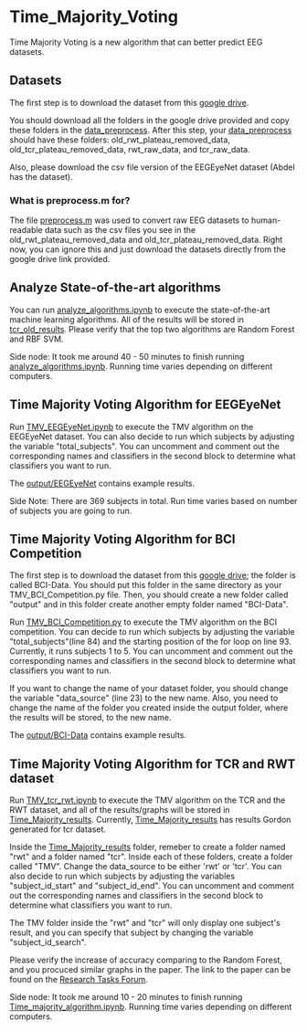 # Time_Majority_Voting
Time Majority Voting is a new algorithm that can better predict EEG datasets. 

## Datasets

The first step is to download the dataset from this [google drive](https://drive.google.com/drive/u/1/folders/1dM5Lk2oBpfJrz6ByfYemG9eNkKJxpsAj).

You should download all the folders in the google drive provided and copy these folders in the [data_preprocess](data_preprocess). After this step, your [data_preprocess](data_preprocess) should have these folders: old_rwt_plateau_removed_data, old_tcr_plateau_removed_data, rwt_raw_data, and tcr_raw_data.

Also, please download the csv file version of the EEGEyeNet dataset (Abdel has the dataset).

### What is preprocess.m for?
The file [preprocess.m](data_preprocess/preprocess.m) was used to convert raw EEG datasets to human-readable data such as the csv files you see in the old_rwt_plateau_removed_data and old_tcr_plateau_removed_data. Right now, you can ignore this and just download the datasets directly from the google drive link provided.

## Analyze State-of-the-art algorithms

You can run [analyze_algorithms.ipynb](analyze_algorithms.ipynb) to execute the state-of-the-art machine learning algorithms. All of the results will be stored in [tcr_old_results](tcr_old_results). Please verify that the top two algorithms are Random Forest and RBF SVM. 

Side node: It took me around 40 - 50 minutes to finish running [analyze_algorithms.ipynb](analyze_algorithms.ipynb). Running time varies depending on different computers.

## Time Majority Voting Algorithm for EEGEyeNet

Run [TMV_EEGEyeNet.ipynb](TMV_EEGEyeNet.ipynb) to execute the TMV algorithm on the EEGEyeNet dataset. You can also decide to run which subjects by adjusting the variable "total_subjects". You can uncomment and comment out the corresponding names and classifiers in the second block to determine what classifiers you want to run. 

The [output/EEGEyeNet](output/EEGEyeNet/) contains example results.

Side Note: There are 369 subjects in total. Run time varies based on number of subjects you are going to run.

## Time Majority Voting Algorithm for BCI Competition
The first step is to download the dataset from this [google drive](https://drive.google.com/drive/u/0/folders/1H-JAAqDg-2NwOyvTm4l1OuRgp6X0zOpB); the folder is called BCI-Data. You should put this folder in the same directory as your TMV_BCI_Competition.py file. Then, you should create a new folder called "output" and in this folder create another empty folder named "BCI-Data". 

Run [TMV_BCI_Competition.py](TMV_BCI_Competition.py) to execute the TMV algorithm on the BCI competition. You can decide to run which subjects by adjusting the variable "total_subjects"(line 84) and the starting position of the for loop on line 93. Currently, it runs subjects 1 to 5. You can uncomment and comment out the corresponding names and classifiers in the second block to determine what classifiers you want to run. 

If you want to change the name of your dataset folder, you should change the variable "data_source" (line 23) to the new name. Also, you need to change the name of the folder you created inside the output folder, where the results will be stored, to the new name.

The [output/BCI-Data](output/BCI-Data/) contains example results.

## Time Majority Voting Algorithm for TCR and RWT dataset

Run [TMV_tcr_rwt.ipynb](TMV_tcr_rwt.ipynb) to execute the TMV algorithm on the TCR and the RWT dataset, and all of the results/graphs will be stored in [Time_Majority_results](Time_majority_results). Currently, [Time_Majority_results](Time_majority_results) has results Gordon generated for tcr dataset. 

Inside the [Time_Majority_results](Time_Majority_results) folder, remeber to create a folder named "rwt" and a folder named "tcr". Inside each of these folders, create a folder called "TMV". Change the data_source to be either 'rwt' or 'tcr'. You can also decide to run which subjects by adjusting the variables "subject_id_start" and "subject_id_end". You can uncomment and comment out the corresponding names and classifiers in the second block to determine what classifiers you want to run. 

The TMV folder inside the "rwt" and "tcr" will only display one subject's result, and you can specify that subject by changing the variable "subject_id_search".

Please verify the increase of accuracy comparing to the Random Forest, and you procuced similar graphs in the paper. The link to the paper can be found on the [Research Tasks Forum](https://xiaodongqu.com/viewtopic.php?f=9&t=182&p=757#p757).

Side node: It took me around 10 - 20 minutes to finish running [Time_majority_algorithm.ipynb](Time_majority_algorithm.ipynb). Running time varies depending on different computers.
